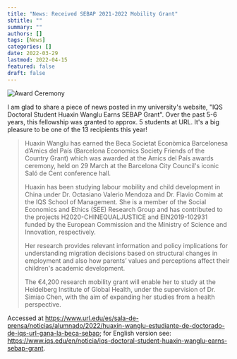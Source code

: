 ```yaml
---
title: "News: Received SEBAP 2021-2022 Mobility Grant"
sbtitle: ""
summary: ""
authors: []
tags: [News]
categories: []
date: 2022-03-29
lastmod: 2022-04-15
featured: false
draft: false
---
```

![Award Ceremony](/static/uploads/grant.jpg)

I am glad to share a piece of news posted in my university's website, "IQS Doctoral Student Huaxin Wanglu Earns SEBAP Grant". Over the past 5-6 years, this fellowship was granted to approx. 5 students at URL. It's a big pleasure to be one of the 13 recipients this year!

> Huaxin Wanglu has earned the Beca Societat Econòmica Barcelonesa d’Amics del País (Barcelona Economics Society Friends of the Country Grant) which was awarded at the Amics del País awards ceremony, held on 29 March at the Barcelona City Council's iconic Saló de Cent conference hall.
> 
> Huaxin has been studying labour mobility and child development in China under Dr. Octasiano Valerio Mendoza and Dr. Flavio Comim at the IQS School of Management. She is a member of the Social Economics and Ethics (SEE) Research Group and has contributed to the projects H2020-CHINEQUALJUSTICE and EIN2019-102931 funded by the European Commission and the Ministry of Science and Innovation, respectively.
> 
> Her research provides relevant information and policy implications for understanding migration decisions based on structural changes in employment and also how parents’ values and perceptions affect their children's academic development.
> 
> The €4,200 research mobility grant will enable her to study at the Heidelberg Institute of Global Health, under the supervision of Dr. Simiao Chen, with the aim of expanding her studies from a health perspective.

Accessed at <https://www.url.edu/es/sala-de-prensa/noticias/alumnado/2022/huaxin-wanglu-estudiante-de-doctorado-de-iqs-url-gana-la-beca-sebap>; for English version see: <https://www.iqs.edu/en/noticia/iqs-doctoral-student-huaxin-wanglu-earns-sebap-grant>.
